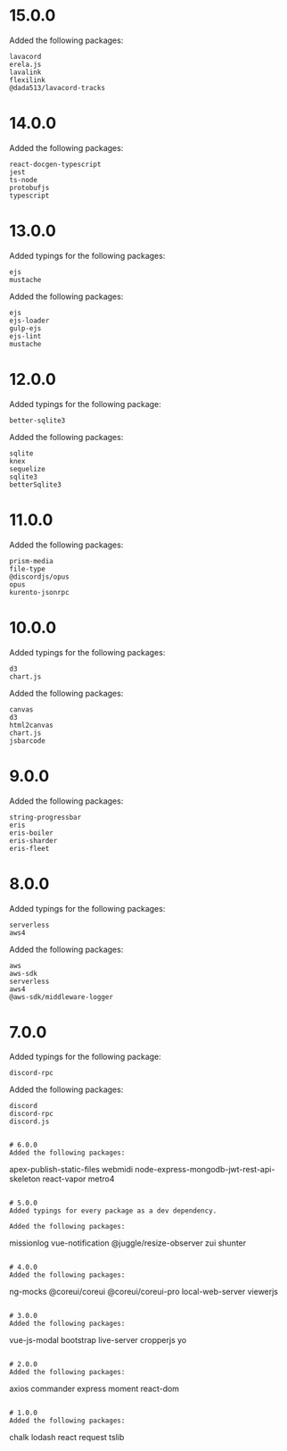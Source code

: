 # 15.0.0
Added the following packages:
```
lavacord
erela.js
lavalink
flexilink
@dada513/lavacord-tracks
```

# 14.0.0
Added the following packages:
```
react-docgen-typescript
jest
ts-node
protobufjs
typescript
```

# 13.0.0
Added typings for the following packages:
```
ejs
mustache
```

Added the following packages:
```
ejs
ejs-loader
gulp-ejs
ejs-lint
mustache
```

# 12.0.0
Added typings for the following package:
```
better-sqlite3
```

Added the following packages:
```
sqlite
knex
sequelize
sqlite3
betterSqlite3
```

# 11.0.0
Added the following packages:
```
prism-media
file-type
@discordjs/opus
opus
kurento-jsonrpc
```

# 10.0.0
Added typings for the following packages:
```
d3
chart.js
```

Added the following packages:
```
canvas
d3
html2canvas
chart.js
jsbarcode
```

# 9.0.0
Added the following packages:
```
string-progressbar
eris
eris-boiler
eris-sharder
eris-fleet
```

# 8.0.0
Added typings for the following packages:
```
serverless
aws4
```

Added the following packages:
```
aws
aws-sdk
serverless
aws4
@aws-sdk/middleware-logger
```

# 7.0.0
Added typings for the following package:
```
discord-rpc
```

Added the following packages:
```
discord
discord-rpc
discord.js


# 6.0.0
Added the following packages:
```
apex-publish-static-files
webmidi
node-express-mongodb-jwt-rest-api-skeleton
react-vapor
metro4
```

# 5.0.0
Added typings for every package as a dev dependency.

Added the following packages:
```
missionlog
vue-notification
@juggle/resize-observer
zui
shunter
```

# 4.0.0
Added the following packages:
```
ng-mocks
@coreui/coreui
@coreui/coreui-pro
local-web-server
viewerjs
```

# 3.0.0
Added the following packages:
```
vue-js-modal
bootstrap
live-server
cropperjs
yo
```

# 2.0.0
Added the following packages:
```
axios
commander
express
moment
react-dom
```

# 1.0.0
Added the following packages:

```
chalk
lodash
react
request
tslib
```
